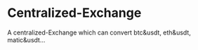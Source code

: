 # Centralized-Exchange
A centralized-Exchange which can convert btc&amp;usdt, eth&amp;usdt, matic&amp;usdt...
